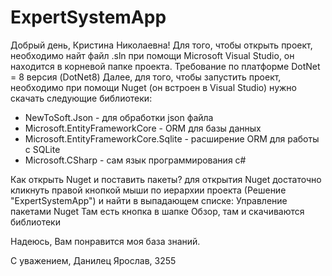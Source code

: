 # ExpertSystemApp

Добрый день, Кристина Николаевна! 
Для того, чтобы открыть проект, необходимо найт файл .sln при помощи Microsoft Visual Studio, он находится в корневой папке проекта. 
Требование по платформе DotNet = 8 версия (DotNet8)
Далее, для того, чтобы запустить проект, необходимо при помощи Nuget (он встроен в Visual Studio) нужно скачать следующие библиотеки: 
* NewToSoft.Json - для обработки json файла
* Microsoft.EntityFrameworkCore - ORM для базы данных
* Microsoft.EntityFrameworkCore.Sqlite - расширение ORM для работы с SQLite
* Microsoft.CSharp  - сам язык программирования c#


Как открыть Nuget и поставить пакеты?
для открытия Nuget достаточно кликнуть правой кнопкой мыши по иерархии проекта (Решение "ExpertSystemApp") и найти в выпадающем списке: Управление пакетами Nuget
Там есть кнопка в шапке Обзор, там и скачиваются библиотеки


Надеюсь, Вам понравится моя база знаний.


С уважением, Данилец Ярослав, 3255
